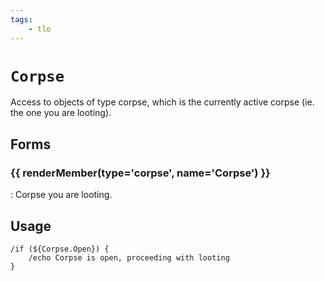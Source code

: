 ```yaml
---
tags:
    - tlo
---
```

# `Corpse`

Access to objects of type corpse, which is the currently active corpse (ie. the one you are looting).

## Forms

### {{ renderMember(type='corpse', name='Corpse') }}

:   Corpse you are looting.


## Usage

```
/if (${Corpse.Open}) {
    /echo Corpse is open, proceeding with looting
}
```

[corpse]: ../data-types/datatype-corpse.md
